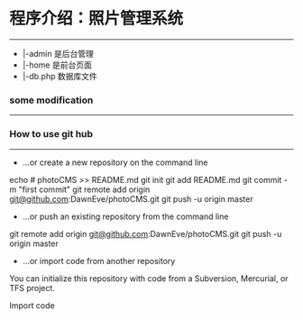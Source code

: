 # 程序介绍：照片管理系统 #

---
- |-admin		是后台管理
- |-home		是前台页面
- |-db.php	数据库文件


### some modification
------









### How to use git hub
------
- …or create a new repository on the command line


echo # photoCMS >> README.md
git init
git add README.md
git commit -m "first commit"
git remote add origin git@github.com:DawnEve/photoCMS.git
git push -u origin master

- …or push an existing repository from the command line

git remote add origin git@github.com:DawnEve/photoCMS.git
git push -u origin master

- …or import code from another repository

You can initialize this repository with code from a Subversion, Mercurial, or TFS project.

Import code













